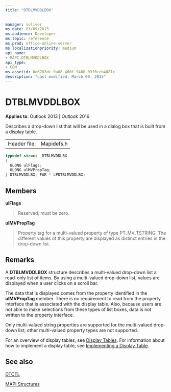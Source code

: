 ```yaml
---
title: "DTBLMVDDLBOX"
 
 
manager: soliver
ms.date: 03/09/2015
ms.audience: Developer
ms.topic: reference
ms.prod: office-online-server
ms.localizationpriority: medium
api_name:
- MAPI.DTBLMVDDLBOX
api_type:
- COM
ms.assetid: 0e6283dc-9a08-460f-9400-03f0ceb4081c
description: "Last modified: March 09, 2015"
---
```


# DTBLMVDDLBOX

  
  
**Applies to**: Outlook 2013 | Outlook 2016 
  
Describes a drop-down list that will be used in a dialog box that is built from a display table.
  
|||
|:-----|:-----|
|Header file:  <br/> |Mapidefs.h  <br/> |
   
```cpp
typedef struct _DTBLMVDDLBX
{
  ULONG ulFlags;
  ULONG ulMVPropTag;
} DTBLMVDDLBX, FAR * LPDTBLMVDDLBX;

```

## Members

 **ulFlags**
  
> Reserved; must be zero.
    
 **ulMVPropTag**
  
> Property tag for a multi-valued property of type PT_MV_TSTRING. The different values of this property are displayed as distinct entries in the drop-down list.
    
## Remarks

A **DTBLMVDDLBOX** structure describes a multi-valued drop-down list a read-only list of items. By using a multi-valued drop-down list, values are displayed when a user clicks on a scroll bar. 
  
The data that is displayed comes from the property identified in the **ulMVPropTag** member. There is no requirement to read from the property interface that is associated with the display table. Also, because users are not able to make selections from these types of list boxes, data is not written to the property interface. 
  
Only multi-valued string properties are supported for the multi-valued drop-down list; other multi-valued property types are not supported. 
  
For an overview of display tables, see [Display Tables](display-tables.md). For information about how to implement a display table, see [Implementing a Display Table](display-table-implementation.md).
  
## See also



[DTCTL](dtctl.md)


[MAPI Structures](mapi-structures.md)

